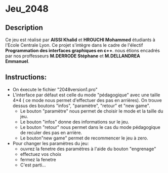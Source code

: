 # Jeu_2048
## Description
Ce jeu est réalisé par **AISSI Khalid** et **HROUCHI Mohammed** étudiants à l'Ecole Centrale Lyon. Ce projet s'intègre dans le cadre de l'électif **Programmation des interfaces graphiques en c++**. nous étions encadrés par nos proffesseurs **M.DERRODE Stéphane** et **M.DELLANDREA Emmanuel**.

## Instructions:
- On éxecute le fichier "2048version1.pro"
- L'interface par défaut est celle du mode "pédagogique" avec une taille 4*4 ( ce mode nous permet d'effectuer des pas en arrières). On trouve dessus des boutons "infos", "paramètre", "retour" et "new game".
    - Le bouton "paramètre" nous permet de choisir le mode et la taille du jeu.
    - Le bouton "infos" donne des informations sur le jeu. 
    - Le bouton "retour" nous permet dans le cas du mode pédagogique de reculer des pas en arrière.
    - Le bouton"new game" permet de recommencer le jeu à zero.
- Pour changer les paramètres du jeu:
    - ouvrez la fenetre des paramètres à l'aide du bouton "engrenage"
    - effectuez vos choix
    - fermez la fenetre 
    - C'est parti...
